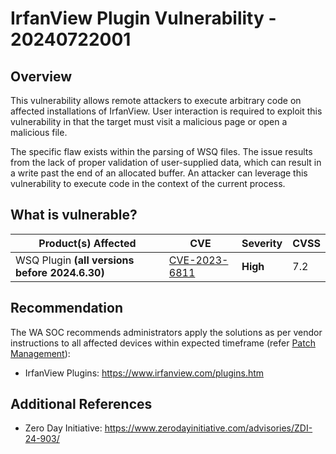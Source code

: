 # IrfanView Plugin Vulnerability - 20240722001

## Overview

This vulnerability allows remote attackers to execute arbitrary code on affected installations of IrfanView. User interaction is required to exploit this vulnerability in that the target must visit a malicious page or open a malicious file.

The specific flaw exists within the parsing of WSQ files. The issue results from the lack of proper validation of user-supplied data, which can result in a write past the end of an allocated buffer. An attacker can leverage this vulnerability to execute code in the context of the current process.

## What is vulnerable?

| Product(s) Affected                             | CVE                                                             | Severity | CVSS |
| ----------------------------------------------- | --------------------------------------------------------------- | -------- | ---- |
| WSQ Plugin  **(all versions before 2024.6.30)** | [CVE-2023-6811](https://nvd.nist.gov/vuln/detail/CVE-2023-6811) | **High** | 7.2  |

## Recommendation

The WA SOC recommends administrators apply the solutions as per vendor instructions to all affected devices within expected timeframe (refer [Patch Management](../guidelines/patch-management.md)):

- IrfanView Plugins: <https://www.irfanview.com/plugins.htm>

## Additional References

- Zero Day Initiative: <https://www.zerodayinitiative.com/advisories/ZDI-24-903/>

